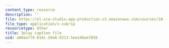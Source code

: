 ```yaml
---
content_type: resource
description: ''
file: https://ol-ocw-studio-app-production.s3.amazonaws.com/courses/10-34-numerical-methods-applied-to-chemical-engineering-fall-2015/a88aa779814c50a692135ee146aef858_PKbah48l3AU.vtt
file_type: application/x-subrip
resourcetype: Other
title: 3play caption file
uid: a88aa779-814c-50a6-9213-5ee146aef858
---
```

